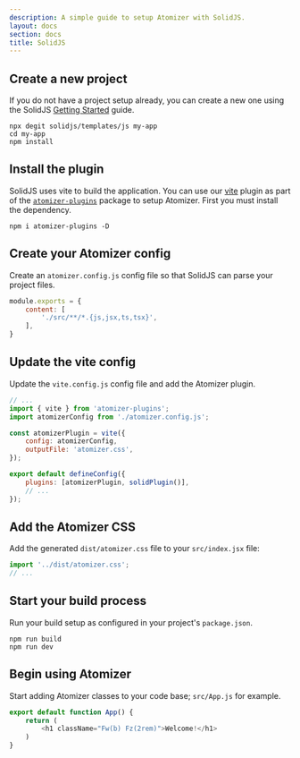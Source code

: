 ```yaml
---
description: A simple guide to setup Atomizer with SolidJS.
layout: docs
section: docs
title: SolidJS
---
```


## Create a new project

If you do not have a project setup already, you can create a new one using the SolidJS [Getting Started](https://www.solidjs.com/guides/getting-started) guide.

```shell
npx degit solidjs/templates/js my-app
cd my-app
npm install
```

## Install the plugin

SolidJS uses vite to build the application. You can use our [vite](https://vitejs.dev/) plugin as part of the [`atomizer-plugins`](https://github.com/acss-io/atomizer/tree/main/packages/atomizer-plugins) package to setup Atomizer. First you must install the dependency.

```shell
npm i atomizer-plugins -D
```

## Create your Atomizer config

Create an `atomizer.config.js` config file so that SolidJS can parse your project files.

```js
module.exports = {
    content: [
        './src/**/*.{js,jsx,ts,tsx}',
    ],
}
```

## Update the vite config

Update the `vite.config.js` config file and add the Atomizer plugin.

```js
// ...
import { vite } from 'atomizer-plugins';
import atomizerConfig from './atomizer.config.js';

const atomizerPlugin = vite({
    config: atomizerConfig,
    outputFile: 'atomizer.css',
});

export default defineConfig({
    plugins: [atomizerPlugin, solidPlugin()],
    // ...
});
```

## Add the Atomizer CSS

Add the generated `dist/atomizer.css` file to your `src/index.jsx` file:

```js
import '../dist/atomizer.css';
// ...
```

## Start your build process

Run your build setup as configured in your project's `package.json`.

```shell
npm run build
npm run dev
```

## Begin using Atomizer

Start adding Atomizer classes to your code base; `src/App.js` for example.

```js
export default function App() {
    return (
        <h1 className="Fw(b) Fz(2rem)">Welcome!</h1>
    )
}
```
